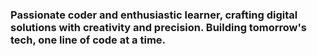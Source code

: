 ### Passionate coder and enthusiastic learner, crafting digital solutions with creativity and precision. Building tomorrow's tech, one line of code at a time.
